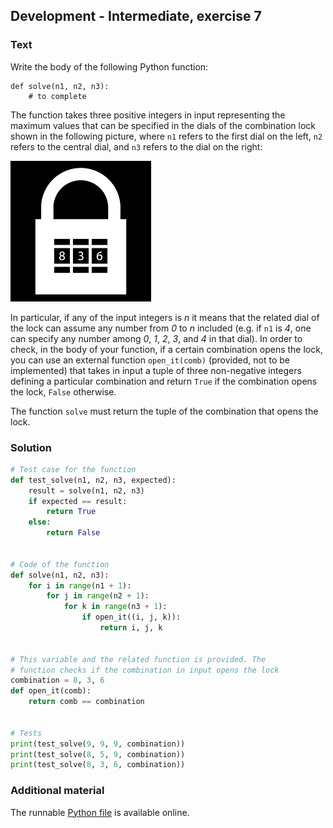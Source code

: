 ## Development - Intermediate, exercise 7

### Text
Write the body of the following Python function:

```
def solve(n1, n2, n3):
    # to complete
```

The function takes three positive integers in input representing the maximum values that can be specified in the dials of the combination lock shown in the following picture, where `n1` refers to the first dial on the left, `n2` refers to the central dial, and `n3` refers to the dial on the right:

<img src="img/lock.png" alt="A lock" style="max-width:250px;" ></img>

In particular, if any of the input integers is *n* it means that the related dial of the lock can assume any number from *0* to *n* included (e.g. if `n1` is *4*, one can specify any number among *0*, *1*, *2*, *3*, and *4* in that dial). In order to check, in the body of your function, if a certain combination opens the lock, you can use an external function `open_it(comb)` (provided, not to be implemented) that takes in input a tuple of three non-negative integers defining a particular combination and return `True` if the combination opens the lock, `False` otherwise.

The function `solve` must return the tuple of the combination that opens the lock.


### Solution
```python
# Test case for the function
def test_solve(n1, n2, n3, expected):
    result = solve(n1, n2, n3)
    if expected == result:
        return True
    else:
        return False


# Code of the function
def solve(n1, n2, n3):
    for i in range(n1 + 1):
        for j in range(n2 + 1):
            for k in range(n3 + 1):
                if open_it((i, j, k)):
                    return i, j, k


# This variable and the related function is provided. The 
# function checks if the combination in input opens the lock
combination = 8, 3, 6
def open_it(comb):
    return comb == combination


# Tests
print(test_solve(9, 9, 9, combination))
print(test_solve(8, 5, 9, combination))
print(test_solve(8, 3, 6, combination))
``` 

### Additional material
The runnable [Python file](exercise_7.py) is available online.
